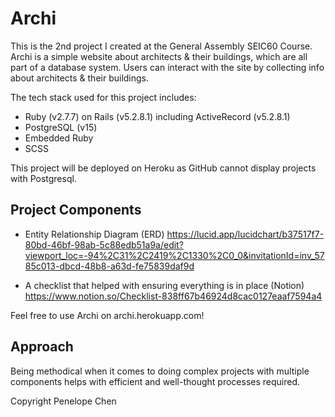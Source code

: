 # Archi

This is the 2nd project I created at the General Assembly SEIC60 Course. Archi is a simple website about architects & their buildings, which are all part of a database system. Users can interact with the site by collecting info about architects & their buildings. 

The tech stack used for this project includes: 
- Ruby (v2.7.7) on Rails (v5.2.8.1) including ActiveRecord (v5.2.8.1)
- PostgreSQL (v15)
- Embedded Ruby
- SCSS

This project will be deployed on Heroku as GitHub cannot display projects with Postgresql.

## Project Components 

- Entity Relationship Diagram (ERD)
https://lucid.app/lucidchart/b37517f7-80bd-46bf-98ab-5c88edb51a9a/edit?viewport_loc=-94%2C31%2C2419%2C1330%2C0_0&invitationId=inv_5785c013-dbcd-48b8-a63d-fe75839daf9d

- A checklist that helped with ensuring everything is in place (Notion) https://www.notion.so/Checklist-838ff67b46924d8cac0127eaaf7594a4

Feel free to use Archi on archi.herokuapp.com!

## Approach 
Being methodical when it comes to doing complex projects with multiple components helps with efficient and well-thought processes required.


Copyright Penelope Chen